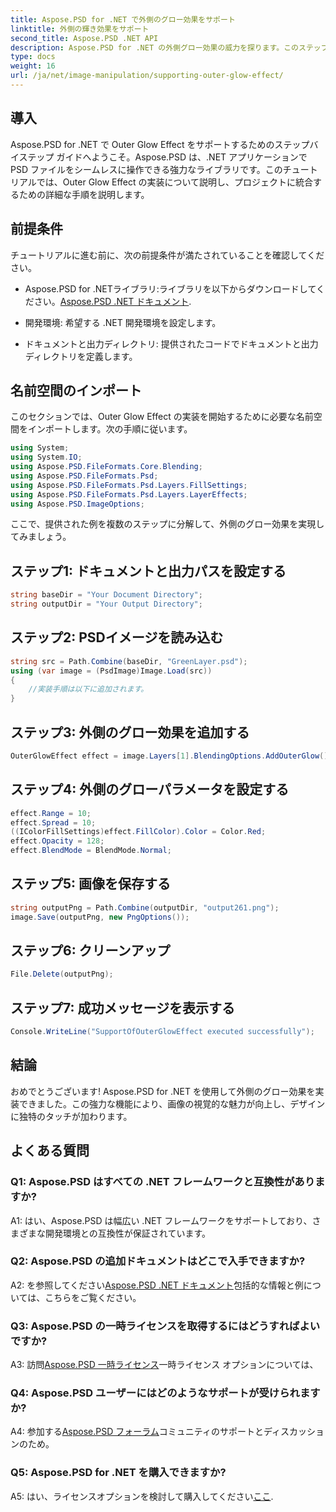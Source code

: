 ```yaml
---
title: Aspose.PSD for .NET で外側のグロー効果をサポート
linktitle: 外側の輝き効果をサポート
second_title: Aspose.PSD .NET API
description: Aspose.PSD for .NET の外側グロー効果の威力を探ります。このステップバイステップのチュートリアルで画像デザインを向上させましょう。
type: docs
weight: 16
url: /ja/net/image-manipulation/supporting-outer-glow-effect/
---
```

## 導入

Aspose.PSD for .NET で Outer Glow Effect をサポートするためのステップバイステップ ガイドへようこそ。Aspose.PSD は、.NET アプリケーションで PSD ファイルをシームレスに操作できる強力なライブラリです。このチュートリアルでは、Outer Glow Effect の実装について説明し、プロジェクトに統合するための詳細な手順を説明します。

## 前提条件

チュートリアルに進む前に、次の前提条件が満たされていることを確認してください。

-  Aspose.PSD for .NETライブラリ:ライブラリを以下からダウンロードしてください。[Aspose.PSD .NET ドキュメント](https://reference.aspose.com/psd/net/).

- 開発環境: 希望する .NET 開発環境を設定します。

- ドキュメントと出力ディレクトリ: 提供されたコードでドキュメントと出力ディレクトリを定義します。

## 名前空間のインポート

このセクションでは、Outer Glow Effect の実装を開始するために必要な名前空間をインポートします。次の手順に従います。

```csharp
using System;
using System.IO;
using Aspose.PSD.FileFormats.Core.Blending;
using Aspose.PSD.FileFormats.Psd;
using Aspose.PSD.FileFormats.Psd.Layers.FillSettings;
using Aspose.PSD.FileFormats.Psd.Layers.LayerEffects;
using Aspose.PSD.ImageOptions;
```

ここで、提供された例を複数のステップに分解して、外側のグロー効果を実現してみましょう。

## ステップ1: ドキュメントと出力パスを設定する

```csharp
string baseDir = "Your Document Directory";
string outputDir = "Your Output Directory";
```

## ステップ2: PSDイメージを読み込む

```csharp
string src = Path.Combine(baseDir, "GreenLayer.psd");
using (var image = (PsdImage)Image.Load(src))
{
    //実装手順は以下に追加されます。
}
```

## ステップ3: 外側のグロー効果を追加する

```csharp
OuterGlowEffect effect = image.Layers[1].BlendingOptions.AddOuterGlow();
```

## ステップ4: 外側のグローパラメータを設定する

```csharp
effect.Range = 10;
effect.Spread = 10;
((IColorFillSettings)effect.FillColor).Color = Color.Red;
effect.Opacity = 128;
effect.BlendMode = BlendMode.Normal;
```

## ステップ5: 画像を保存する

```csharp
string outputPng = Path.Combine(outputDir, "output261.png");
image.Save(outputPng, new PngOptions());
```

## ステップ6: クリーンアップ

```csharp
File.Delete(outputPng);
```

## ステップ7: 成功メッセージを表示する

```csharp
Console.WriteLine("SupportOfOuterGlowEffect executed successfully");
```

## 結論

おめでとうございます! Aspose.PSD for .NET を使用して外側のグロー効果を実装できました。この強力な機能により、画像の視覚的な魅力が向上し、デザインに独特のタッチが加わります。

## よくある質問

### Q1: Aspose.PSD はすべての .NET フレームワークと互換性がありますか?

A1: はい、Aspose.PSD は幅広い .NET フレームワークをサポートしており、さまざまな開発環境との互換性が保証されています。

### Q2: Aspose.PSD の追加ドキュメントはどこで入手できますか?

 A2: を参照してください[Aspose.PSD .NET ドキュメント](https://reference.aspose.com/psd/net/)包括的な情報と例については、こちらをご覧ください。

### Q3: Aspose.PSD の一時ライセンスを取得するにはどうすればよいですか?

 A3: 訪問[Aspose.PSD 一時ライセンス](https://purchase.aspose.com/temporary-license/)一時ライセンス オプションについては、

### Q4: Aspose.PSD ユーザーにはどのようなサポートが受けられますか?

 A4: 参加する[Aspose.PSD フォーラム](https://forum.aspose.com/c/psd/34)コミュニティのサポートとディスカッションのため。

### Q5: Aspose.PSD for .NET を購入できますか?

 A5: はい、ライセンスオプションを検討して購入してください[ここ](https://purchase.aspose.com/buy).